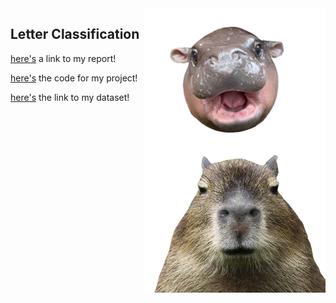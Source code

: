 <img align="right" width="290" height="215" src="/assets/IMG/moo_deng.png">
<img align="right" width="290" height="240" src="/assets/IMG/caoy.png">

## Letter Classification
[here's](/assets/aos_paper.pdf) a link to my report!

[here's](https://colab.research.google.com/drive/1endlV-rQl5P6LqIz762wmDO4HQpRJSm_?usp=sharing) the code for my project! 

[here's](https://archive.ics.uci.edu/dataset/59/letter+recognition) the link to my dataset!


